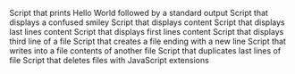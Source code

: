 Script that prints Hello World followed by a standard output
Script that displays a confused smiley
Script that displays content
Script that displays last lines content
Script that displays first lines content
Script that displays third line of a file
Script that creates a file ending with a new line
Script that writes into a file contents of another file
Script that duplicates last lines of file
Script that deletes files with JavaScript extensions
